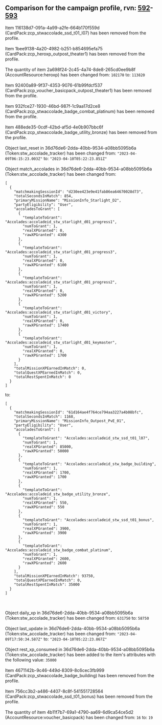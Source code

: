 ## Comparison for the campaign profile, rvn: [592](https://github.com/PRO100KatYT/FortniteProfileRevisions/tree/main/profiles/campaign/592%20campaign.json)-[593](https://github.com/PRO100KatYT/FortniteProfileRevisions/tree/main/profiles/campaign/593%20campaign.json)

Item 116138d7-091a-4a99-a2fe-664b170f559d (CardPack:zcp_stwaccolade_ssd_t01_l07) has been removed from the profile.
<br><br>
Item 1bee9138-4a20-4982-b251-b854695efa75 (CardPack:zcp_heroxp_outpost_theater1) has been removed from the profile.
<br><br>
The quantity of item 2a698f24-2c45-4a74-8de8-265cd0ee9b8f (AccountResource:heroxp) has been changed from: `102170` to: `113820`
<br><br>
Item 92400a89-9f37-4353-9076-61b99fdcf537 (CardPack:zcp_voucher_basicpack_outpost_theater1) has been removed from the profile.
<br><br>
Item 932fce27-1930-46bd-987f-1c9aa17d2ce8 (CardPack:zcp_stwaccolade_badge_combat_platinum) has been removed from the profile.
<br><br>
Item 488ede35-0cdf-42bd-af5d-4e0b907bbc6f (CardPack:zcp_stwaccolade_badge_utility_bronze) has been removed from the profile.
<br><br>
Object last_reset in 36d76de6-2dda-40bb-9534-a08bb5095b6a (Token:stw_accolade_tracker) has been changed from: `"2023-04-09T06:15:23.003Z"` to: `"2023-04-10T05:22:23.851Z"`
<br><br>
Object match_accolades in 36d76de6-2dda-40bb-9534-a08bb5095b6a (Token:stw_accolade_tracker) has been changed from:

```
[
  {
    "matchmakingSessionId": "d230ee423e9e41fab86ea64670028d73",
    "totalSecondsInMatch": 854,
    "primaryMissionName": "MissionInfo_Starlight_D2",
    "partyEligibility": "User",
    "accoladesToGrant": [
      {
        "templateToGrant": "Accolades:accoladeid_stw_starlight_d01_progress1",
        "numToGrant": 1,
        "realXPGranted": 0,
        "rawXPGranted": 4300
      },
      {
        "templateToGrant": "Accolades:accoladeid_stw_starlight_d01_progress3",
        "numToGrant": 1,
        "realXPGranted": 0,
        "rawXPGranted": 6100
      },
      {
        "templateToGrant": "Accolades:accoladeid_stw_starlight_d01_progress2",
        "numToGrant": 1,
        "realXPGranted": 0,
        "rawXPGranted": 5200
      },
      {
        "templateToGrant": "Accolades:accoladeid_stw_starlight_d01_victory",
        "numToGrant": 1,
        "realXPGranted": 0,
        "rawXPGranted": 17400
      },
      {
        "templateToGrant": "Accolades:accoladeid_stw_starlight_d01_keymaster",
        "numToGrant": 1,
        "realXPGranted": 0,
        "rawXPGranted": 1700
      }
    ],
    "totalMissionXPEarnedInMatch": 0,
    "totalQuestXPEarnedInMatch": 0,
    "totalRestSpentInMatch": 0
  }
]
```

to:

```
[
  {
    "matchmakingSessionId": "61d164ae4f764ce794aa3227a4b08bfc",
    "totalSecondsInMatch": 1168,
    "primaryMissionName": "MissionInfo_Outpost_PvE_01",
    "partyEligibility": "User",
    "accoladesToGrant": [
      {
        "templateToGrant": "Accolades:accoladeid_stw_ssd_t01_l07",
        "numToGrant": 1,
        "realXPGranted": 85000,
        "rawXPGranted": 50000
      },
      {
        "templateToGrant": "Accolades:accoladeid_stw_badge_building",
        "numToGrant": 1,
        "realXPGranted": 1700,
        "rawXPGranted": 1700
      },
      {
        "templateToGrant": "Accolades:accoladeid_stw_badge_utility_bronze",
        "numToGrant": 1,
        "realXPGranted": 550,
        "rawXPGranted": 550
      },
      {
        "templateToGrant": "Accolades:accoladeid_stw_ssd_t01_bonus",
        "numToGrant": 1,
        "realXPGranted": 3900,
        "rawXPGranted": 3900
      },
      {
        "templateToGrant": "Accolades:accoladeid_stw_badge_combat_platinum",
        "numToGrant": 1,
        "realXPGranted": 2600,
        "rawXPGranted": 2600
      }
    ],
    "totalMissionXPEarnedInMatch": 93750,
    "totalQuestXPEarnedInMatch": 0,
    "totalRestSpentInMatch": 35000
  }
]
```

<br><br>
Object daily_xp in 36d76de6-2dda-40bb-9534-a08bb5095b6a (Token:stw_accolade_tracker) has been changed from: `631750` to: `58750`
<br><br>
Object last_update in 36d76de6-2dda-40bb-9534-a08bb5095b6a (Token:stw_accolade_tracker) has been changed from: `"2023-04-09T17:50:34.587Z"` to: `"2023-04-10T05:22:23.867Z"`
<br><br>
Object rest_xp_consumed in 36d76de6-2dda-40bb-9534-a08bb5095b6a (Token:stw_accolade_tracker) has been added to the item's attributes with the following value: `35000`
<br><br>
Item 4671142b-9c46-449d-8309-8c6cec3fb999 (CardPack:zcp_stwaccolade_badge_building) has been removed from the profile.
<br><br>
Item 756cc3b2-a486-4407-8c8f-541551728564 (CardPack:zcp_stwaccolade_ssd_t01_bonus) has been removed from the profile.
<br><br>
The quantity of item 4b11f7b7-69a1-4790-aa69-6d9ca54ce5d2 (AccountResource:voucher_basicpack) has been changed from: `16` to: `19`
<br><br>

